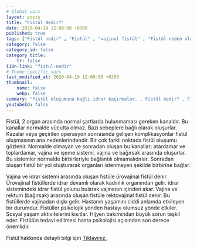 ```yaml
---
# Global vars
layout: posts
title: "Fistül Nedir?"
date: 2020-04-19 12:00:00 +0300
published: true
tags: ["Fistül nedir" , "Fistül" , "vajinal fistül" , "Fistül neden olur", "Fistül nerede olur", "Fistül ameliyatı", "kadınlarda idrar kaçırma", "idrar kaçırma" , "fistül nedeni" , "fistül belirti" , "fistül teşhis" , "fistül tipleri" , "anal fistül" , "perianal fistül" , "vezikovajinal fistül" , "üreterovajinal fistül" , "üretrovajinal fistül" , "Vezikouterin fistül" , "uterovajinal fistül" , "Rektovajinal fistül" , "perianal ", "vezikovajinal", "üreterovajinal" , "üretrovajinal", "Vezikouterin", "uterovajinal" , "Rektovajinal", "idrar yolu fistül", "fistül tedavi", "fistül çözüm"]
category: false
category_id: false
category_title:
    tr: false
i18n-link: "fistul-nedir"
# Theme specific vars
last_modified_at: 2020-04-19 12:00:00 +0300
thumbnail:
    name: false
    webp: false
summary: "Fistül oluşumuna bağlı idrar kaçırmalar. , Fistül nedir? , Fistül neden oluşur? , Fistül nerelerde oluşur?, Fistülün tedavi yöntemleri nelerdir?, Fistül ameliyatları nasıl yapılır? "
youtubeId: false
---
```






Fistül, 2 organ arasında normal şartlarda bulunmaması gereken kanaldır. Bu kanallar normalde vücutta olmaz. Bazı sebeplere bağlı olarak oluşurlar. Kazalar veya geçirilen operasyon sonrasında gelişen komplikasyonlar fistül oluşmasının ana nedenlerindendir. Bir çok farklı noktada fistül oluşumu gözlenir. Normalde olmayan ve sonradan oluşan bu kanallar; atardamar ve toplardamar, vajina ve işeme sistemi, vajina ve bağırsak arasında oluşurlar. Bu sistemler normalde birbirleriyle bağlantılı olmamalıdırlar. Sonradan oluşan fistül bir yol oluşturarak organları istenmeyen şekilde birbirine bağlar.

Vajina ve idrar sistemi arasında oluşan fistüle ürovajinal fistül denir. Ürovajinal fistüllerde idrar devamlı olarak kadınlık organından gelir. idrar sistemindeki idrar fistül yolunu bularak vajinanın içinden akar. Vajina ve rektum (bağırsak) arasında oluşan fistüle rektovajinal fistül denir. Bu fistüllerde vajinadan dışkı gelir. Hastanın yaşamını ciddi anlamda etkileyen bir durumdur. Fistüller psikolojik yönden hastayı olumsuz yönde etkiler. Sosyal yaşam aktivitelerini kısıtlar. Hijyen bakımından büyük sorun teşkil eder. Fistülün tedavi edilmesi hasta psikolojisi açısından son derece önemlidir.



Fistül hakkında detaylı bilgi için [Tıklayınız.](https://www.onoluroloji.com/fistul-idrar-kacirma)
